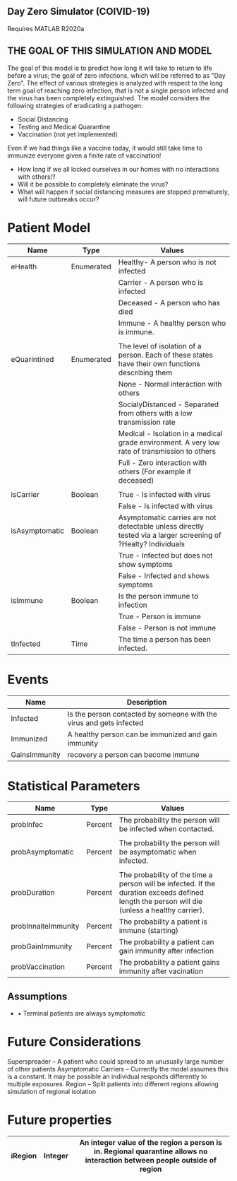 ## Day Zero Simulator (COIVID-19)

Requires MATLAB R2020a

## THE GOAL OF THIS SIMULATION AND MODEL
The goal of this model is to predict how long it will take to return to life before a virus; the goal of zero infections, which will be referred to as "Day Zero". 
The effect of various strategies is analyzed with respect to the long term goal of reaching zero infection, that is not a single person infected and the virus has been completely extinguished.
The model considers the following strategies of eradicating a pathogen:
* Social Distancing
* Testing and Medical Quarantine
* Vaccination (not yet implemented)

Even if we had things like a vaccine today, it would still take time to immunize everyone given a finite rate of vaccination! 
* How long if we all locked ourselves in our homes with no interactions with others!? 
* Will it be possible to completely eliminate the virus? 
* What will happen if social distancing measures are stopped prematurely, will future outbreaks occur?


# Patient Model
| Name           | Type       | Values                                                                                                        |
|----------------|------------|---------------------------------------------------------------------------------------------------------------|
| eHealth        | Enumerated | Healthy- A person who is not infected                                                                         |
|                |            | Carrier - A person who is infected                                                                            |
|                |            | Deceased - A person who has died                                                                              |
|                |            | Immune - A healthy person who is immune.                                                                      |
|                |            |                                                                                                               |
| eQuarintined   | Enumerated | The level of isolation of a person. Each of these states have their own functions describing them             |
|                |            | None  - Normal interaction with others                                                                        |
|                |            | SocialyDistanced - Separated from others with a low transmission rate                                         |
|                |            | Medical - Isolation in a medical grade environment.  A very low rate of transmission to others                |
|                |            | Full - Zero interaction with others (For example if deceased)                                                 |
|                |            |                                                                                                               |
| isCarrier      | Boolean    | True - Is infected with virus                                                                                 |
|                |            | False - Is infected with virus                                                                                |
| isAsymptomatic | Boolean    | Asymptomatic carries are not detectable unless directly tested via a larger screening of ?Healty? Individuals |
|                |            | True - Infected but does not show symptoms                                                                    |
|                |            | False - Infected and shows symptoms                                                                           |
| isImmune       | Boolean    | Is the person immune to infection                                                                             |
|                |            | True - Person is immune                                                                                       |
|                |            | False - Person is not immune                                                                                  |
| tInfected      | Time       | The time a person has been infected.                                                                          |

# Events
| Name          | Description                                                          |
|---------------|----------------------------------------------------------------------|
| Infected      | Is the person contacted by someone with the virus and gets infected  |
| Immunized     | A healthy person can be immunized and gain immunity                  |
| GainsImmunity | recovery a person can become immune                                  |


# Statistical Parameters
| Name                | Type    | Values                                                                                                                                         |
|---------------------|---------|------------------------------------------------------------------------------------------------------------------------------------------------|
| probInfec           | Percent | The probability the person will be infected when contacted.                                                                                    |
|                     |         |                                                                                                                                                |
| probAsymptomatic    | Percent | The probability the person will be asymptomatic when infected.                                                                                 |
|                     |         |                                                                                                                                                |
| probDuration        | Percent | The probability of the time a person will be infected. If the duration exceeds defined length the person will die (unless a healthy carrier).  |
| probInnaiteImmunity | Percent | The probability a patient is immune (starting)                                                                                                 |
| probGainImmunity    | Percent | The probability a patient can gain immunity after infection                                                                                    |
| probVaccination     | Percent | The probability a patient gains immunity after vacination                                                                                      |
## Assumptions
* •	Terminal patients are always symptomatic



# Future Considerations

Superspreader – A patient who could spread to an unusually large number of other patients
Asymptomatic Carriers – Currently the model assumes this is a constant. It may be possible an individual responds differently to multiple exposures.
Region – Split patients into different regions allowing simulation of regional isolation

# Future properties

| iRegion | Integer | An integer value of the region a person is in. Regional quarantine allows no interaction between people outside of region |
|---------|---------|---------------------------------------------------------------------------------------------------------------------------|
